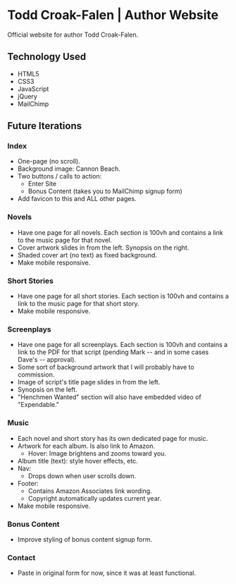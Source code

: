 # Todd Croak-Falen | Author Website
Official website for author Todd Croak-Falen.

## Technology Used

- HTML5
- CSS3
- JavaScript
- jQuery
- MailChimp

## Future Iterations

### Index

- One-page (no scroll).
- Background image: Cannon Beach.
- Two buttons / calls to action:
  - Enter Site
  - Bonus Content (takes you to MailChimp signup form)
- Add favicon to this and ALL other pages.

### Novels

- Have one page for all novels. Each section is 100vh and contains a link to the music page for that novel.
- Cover artwork slides in from the left. Synopsis on the right.
- Shaded cover art (no text) as fixed background.
- Make mobile responsive.

### Short Stories

- Have one page for all short stories. Each section is 100vh and contains a link to the music page for that short story.
- Make mobile responsive.

### Screenplays

- Have one page for all screenplays. Each section is 100vh and contains a link to the PDF for that script (pending Mark -- and in some cases Dave's -- approval).
- Some sort of background artwork that I will probably have to commission.
- Image of script's title page slides in from the left.
- Synopsis on the left.
- "Henchmen Wanted" section will also have embedded video of "Expendable."

### Music

- Each novel and short story has its own dedicated page for music.
- Artwork for each album. Is also link to Amazon.
  - Hover: Image brightens and zooms toward you.
- Album title (text): style hover effects, etc.
- Nav:
  - Drops down when user scrolls down.
- Footer:
  - Contains Amazon Associates link wording.
  - Copyright automatically updates current year.
- Make mobile responsive.

### Bonus Content

- Improve styling of bonus content signup form.

### Contact

- Paste in original form for now, since it was at least functional.